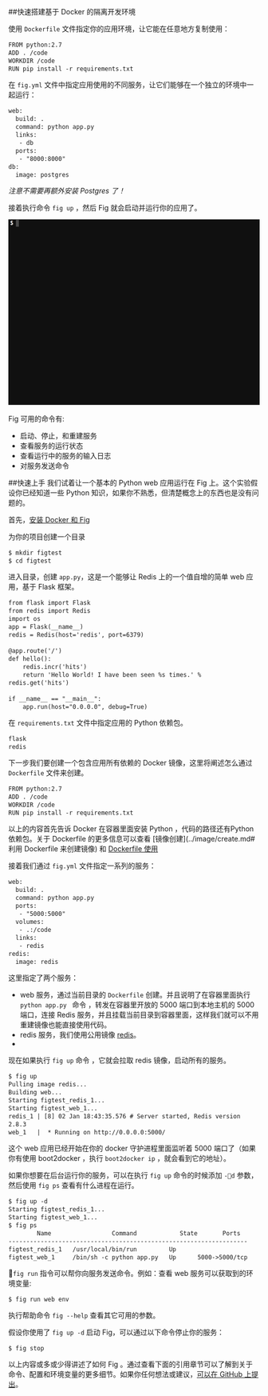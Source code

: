 ##快速搭建基于 Docker 的隔离开发环境

使用 `Dockerfile` 文件指定你的应用环境，让它能在任意地方复制使用：

```
FROM python:2.7
ADD . /code
WORKDIR /code
RUN pip install -r requirements.txt
```

在 `fig.yml` 文件中指定应用使用的不同服务，让它们能够在一个独立的环境中一起运行：

```  
web:
  build: .
  command: python app.py
  links:
   - db
  ports:
   - "8000:8000"
db:
  image: postgres
```
*注意不需要再额外安装 Postgres 了！*

接着执行命令 `fig up` ，然后 Fig 就会启动并运行你的应用了。

![Docker](../_images/fig-example-large.gif)

Fig 可用的命令有:   

* 启动、停止，和重建服务
* 查看服务的运行状态
* 查看运行中的服务的输入日志
* 对服务发送命令

##快速上手
我们试着让一个基本的 Python web 应用运行在 Fig 上。这个实验假设你已经知道一些 Python 知识，如果你不熟悉，但清楚概念上的东西也是没有问题的。

首先，[安装 Docker 和 Fig](install.md)  

为你的项目创建一个目录

```
$ mkdir figtest
$ cd figtest
```
进入目录，创建 `app.py`，这是一个能够让 Redis 上的一个值自增的简单 web 应用，基于 Flask 框架。  

```
from flask import Flask
from redis import Redis
import os
app = Flask(__name__)
redis = Redis(host='redis', port=6379)

@app.route('/')
def hello():
    redis.incr('hits')
    return 'Hello World! I have been seen %s times.' % redis.get('hits')

if __name__ == "__main__":
    app.run(host="0.0.0.0", debug=True)
```
在 `requirements.txt` 文件中指定应用的 Python 依赖包。   

```  
flask
redis
```
下一步我们要创建一个包含应用所有依赖的 Docker 镜像，这里将阐述怎么通过 `Dockerfile` 文件来创建。

```
FROM python:2.7
ADD . /code
WORKDIR /code
RUN pip install -r requirements.txt
```
以上的内容首先告诉 Docker 在容器里面安装 Python ，代码的路径还有Python 依赖包。关于 Dockerfile 的更多信息可以查看 [镜像创建](../image/create.md#利用 Dockerfile 来创建镜像) 和 [Dockerfile 使用](../dockerfile/README.md)

接着我们通过 `fig.yml` 文件指定一系列的服务：

```
web:
  build: .
  command: python app.py
  ports:
   - "5000:5000"
  volumes:
   - .:/code
  links:
   - redis
redis:
  image: redis
  ```
这里指定了两个服务：  

* web 服务，通过当前目录的 `Dockerfile` 创建。并且说明了在容器里面执行`python app.py ` 命令 ，转发在容器里开放的 5000 端口到本地主机的 5000 端口，连接 Redis 服务，并且挂载当前目录到容器里面，这样我们就可以不用重建镜像也能直接使用代码。
* redis 服务，我们使用公用镜像 [redis](https://registry.hub.docker.com/_/redis/)。  
* 
现在如果执行 `fig up` 命令 ，它就会拉取 redis 镜像，启动所有的服务。

```
$ fig up
Pulling image redis...
Building web...
Starting figtest_redis_1...
Starting figtest_web_1...
redis_1 | [8] 02 Jan 18:43:35.576 # Server started, Redis version 2.8.3
web_1   |  * Running on http://0.0.0.0:5000/
```
这个 web 应用已经开始在你的 docker 守护进程里面监听着 5000 端口了（如果你有使用 boot2docker ，执行 `boot2docker ip` ，就会看到它的地址）。

如果你想要在后台运行你的服务，可以在执行 `fig up` 命令的时候添加 `-d` 参数，然后使用 `fig ps` 查看有什么进程在运行。

```
$ fig up -d
Starting figtest_redis_1...
Starting figtest_web_1...
$ fig ps
        Name                 Command            State       Ports
-------------------------------------------------------------------
figtest_redis_1   /usr/local/bin/run         Up
figtest_web_1     /bin/sh -c python app.py   Up      5000->5000/tcp
```

`fig run` 指令可以帮你向服务发送命令。例如：查看 web 服务可以获取到的环境变量:

```
$ fig run web env
```
执行帮助命令 `fig --help` 查看其它可用的参数。

假设你使用了 `fig up -d` 启动 Fig，可以通过以下命令停止你的服务：

```
$ fig stop
```
以上内容或多或少得讲述了如何 Fig 。通过查看下面的引用章节可以了解到关于命令、配置和环境变量的更多细节。如果你任何想法或建议，[可以在 GitHub 上提出](https://github.com/docker/fig)。

